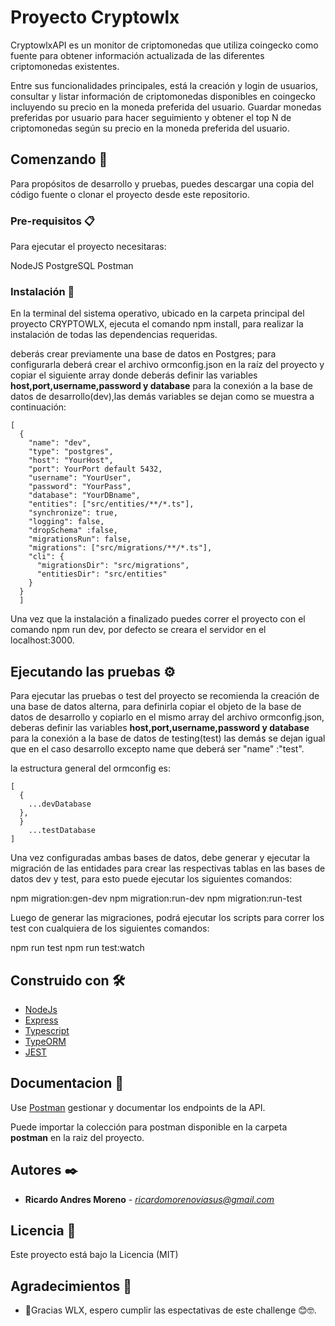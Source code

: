 # Proyecto Cryptowlx

CryptowlxAPI es un monitor de criptomonedas que utiliza coingecko como fuente para obtener información actualizada de las diferentes criptomonedas existentes.

Entre sus funcionalidades principales, está la creación y login de usuarios, consultar y listar información de criptomonedas disponibles en coingecko incluyendo su precio en la moneda preferida del usuario. Guardar monedas preferidas por usuario para hacer seguimiento y obtener el top N de criptomonedas según su precio en la moneda preferida del usuario.

## Comenzando 🚀

Para propósitos de desarrollo y pruebas, puedes descargar una copia del código fuente o clonar el proyecto desde este repositorio.

### Pre-requisitos 📋

Para ejecutar el proyecto necesitaras:

NodeJS
PostgreSQL
Postman

### Instalación 🔧

En la terminal del sistema operativo, ubicado en la carpeta principal del proyecto CRYPTOWLX, ejecuta el comando npm install, para realizar la instalación de todas las dependencias requeridas.

deberás crear previamente una base de datos en Postgres; para configurarla deberá crear el archivo ormconfig.json en la raíz del proyecto y copiar el siguiente array donde deberás definir las variables **host,port,username,password y database** para la conexión a la base de datos de desarrollo(dev),las demás variables se dejan como se muestra a continuación:

```
[
  {
    "name": "dev",
    "type": "postgres",
    "host": "YourHost",
    "port": YourPort default 5432,
    "username": "YourUser",
    "password": "YourPass",
    "database": "YourDBname",
    "entities": ["src/entities/**/*.ts"],
    "synchronize": true,
    "logging": false,
    "dropSchema" :false,
    "migrationsRun": false,
    "migrations": ["src/migrations/**/*.ts"],
    "cli": {
      "migrationsDir": "src/migrations",
      "entitiesDir": "src/entities"
    }
  }
  ]
```

Una vez que la instalación a finalizado puedes correr el proyecto con el comando npm run dev, por defecto se creara el servidor en el localhost:3000.

## Ejecutando las pruebas ⚙️

Para ejecutar las pruebas o test del proyecto se recomienda la creación de una base de datos alterna, para definirla copiar el objeto de la base de datos de desarrollo y copiarlo en el mismo array del archivo ormconfig.json, deberas definir las variables **host,port,username,password y database** para la conexión a la base de datos de testing(test) las demás se dejan igual que en el caso desarrollo excepto name que deberá ser "name" :"test".

la estructura general del ormconfig es:

```
[
  {
    ...devDatabase
  },
  }
    ...testDatabase
]
```

Una vez configuradas ambas bases de datos, debe generar y ejecutar la migración de las entidades para crear las respectivas tablas en las bases de datos dev y test, para esto puede ejecutar los siguientes comandos:

npm migration:gen-dev
npm migration:run-dev
npm migration:run-test

Luego de generar las migraciones, podrá ejecutar los scripts para correr los test con cualquiera de los siguientes comandos:

npm run test
npm run test:watch

## Construido con 🛠️

- [NodeJs](https://nodejs.org/es/)
- [Express](https://expressjs.com/)
- [Typescript](https://www.typescriptlang.org/)
- [TypeORM](https://typeorm.io/#/)
- [JEST](https://jestjs.io//)

## Documentacion 📌

Use [Postman](https://www.postman.com/) gestionar y documentar los endpoints de la API.

Puede importar la colección para postman disponible en la carpeta **postman** en la raiz del proyecto.

## Autores ✒️

- **Ricardo Andres Moreno** - *ricardomorenoviasus@gmail.com*

## Licencia 📄

Este proyecto está bajo la Licencia (MIT)

## Agradecimientos 🎁

- 📢Gracias WLX, espero cumplir las espectativas de este challenge 😊🤓.
